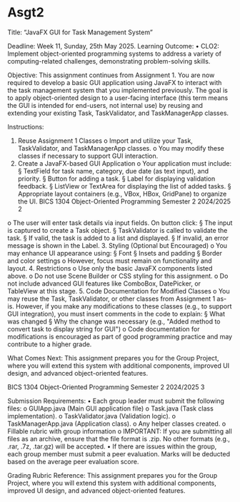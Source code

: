 # Asgt2
Title: “JavaFX GUI for Task Management System” 
 
Deadline: Week 11, Sunday, 25th May 2025. 
Learning Outcome: 
• CLO2:  Implement  object-oriented  programming  systems  to  address  a  variety  of 
computing-related challenges, demonstrating problem-solving skills. 
 
Objective: 
This assignment continues from Assignment 1. You are now required to develop a basic GUI 
application  using  JavaFX  to  interact  with  the  task  management  system  that  you  implemented 
previously. The goal is to apply object-oriented design to a user-facing interface (this term means 
the GUI is intended for end-users, not internal use) by reusing and extending your existing Task, 
TaskValidator, and TaskManagerApp classes. 
 
Instructions: 
 
1. Reuse Assignment 1 Classes 
o Import and utilize your Task, TaskValidator, and TaskManagerApp classes. 
o You may modify these classes if necessary to support GUI interaction. 
2. Create a JavaFX-based GUI Application 
o Your application must include: 
§ TextField for task name, category, due date (as text input), and priority. 
§ Button for adding a task. 
§ Label for displaying validation feedback. 
§ ListView or TextArea for displaying the list of added tasks. 
§ Appropriate layout containers (e.g., VBox, HBox, GridPane) to organize 
the UI. 
BICS 1304 
Object-Oriented Programming    Semester 2 2024/2025 
2 
 
o The user will enter task details via input fields. On button click: 
§ The input is captured to create a Task object. 
§ TaskValidator is called to validate the task. 
§ If valid, the task is added to a list and displayed. 
§ If invalid, an error message is shown in the Label. 
3. Styling (Optional but Encouraged) 
o You may enhance UI appearance using: 
§ Font 
§ Insets and padding 
§ Border and color settings 
o However, focus must remain on functionality and layout. 
4. Restrictions 
o Use only the basic JavaFX components listed above. 
o Do not use Scene Builder or CSS styling for this assignment. 
o Do  not  include  advanced  GUI  features  like  ComboBox,  DatePicker,  or 
TableView at this stage. 
5. Code Documentation for Modified Classes 
o You may reuse the Task, TaskValidator, or other classes from Assignment 1 as-
is.  However,  if  you  make  any  modifications  to  these  classes  (e.g.,  to  support  GUI 
integration), you must insert comments in the code to explain: 
§ What was changed 
§ Why the change was necessary (e.g., "Added method to convert task to display 
string for GUI") 
o Code documentation for modifications is encouraged as part of good programming 
practice and may contribute to a higher grade. 
 
What Comes Next: 
This  assignment  prepares  you  for  the  Group  Project,  where  you  will  extend  this  system  with 
additional components, improved UI design, and advanced object-oriented features.  
 
 
BICS 1304 
Object-Oriented Programming    Semester 2 2024/2025 
3 
 
Submission Requirements: 
• Each group leader must submit the following files: 
o GUIApp.java (Main GUI application file) 
o Task.java (Task class implementation). 
o TaskValidator.java (Validation logic). 
o TaskManagerApp.java (Application class). 
o Any helper classes created. 
o Fillable rubric with group information 
o IMPORTANT: If you are submitting all files as an archive, ensure that the file 
format is .zip. No other formats (e.g., .rar, .7z, .tar.gz) will be accepted. 
• If  there  are  issues  within  the  group,  each  group  member  must  submit  a  peer 
evaluation. Marks will be deducted based on the average peer evaluation score. 
 
Grading Rubric Reference: 
This  assignment  prepares  you  for  the  Group  Project,  where  you  will  extend  this  system  with 
additional components, improved UI design, and advanced object-oriented features. 
